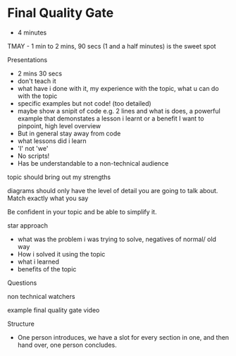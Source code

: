 # Final Quality Gate

- 4 minutes

TMAY - 1 min to 2 mins, 90 secs (1 and a half minutes) is the sweet spot

Presentations
- 2 mins 30 secs
- don't teach it
- what have i done with it, my experience with the topic, what u can do with the topic
- specific examples but not code! (too detailed)
- maybe show a snipit of code e.g. 2 lines and what is does, a powerful example that demonstates a lesson i learnt or a benefit I want to pinpoint, high level overview
- But in general stay away from code
- what lessons did i learn
- 'I' not 'we'
- No scripts!
- Has be understandable to a non-technical audience

topic should bring out my strengths

diagrams should only have the level of detail you are going to talk about. Match exactly what you say

Be confident in your topic and be able to simplify it.

star approach

- what was the problem i was trying to solve, negatives of normal/ old way
- How i solved it using the topic
- what i learned
- benefits of the topic

Questions

non technical watchers

example final quality gate video

Structure

- One person introduces, we have a slot for every section in one, and then hand over, one person concludes.